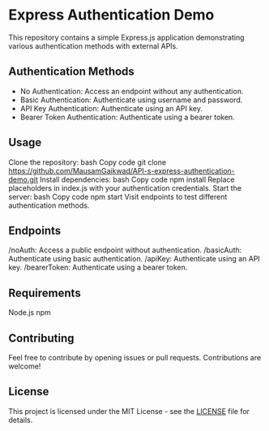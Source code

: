 # Express Authentication Demo

This repository contains a simple Express.js application demonstrating various authentication methods with external APIs.

## Authentication Methods
* No Authentication: Access an endpoint without any authentication.
* Basic Authentication: Authenticate using username and password.
* API Key Authentication: Authenticate using an API key.
* Bearer Token Authentication: Authenticate using a bearer token.

## Usage
Clone the repository:
bash
Copy code
git clone https://github.com/MausamGaikwad/API-s-express-authentication-demo.git
Install dependencies:
bash
Copy code
npm install
Replace placeholders in index.js with your authentication credentials.
Start the server:
bash
Copy code
npm start
Visit endpoints to test different authentication methods.
## Endpoints
/noAuth: Access a public endpoint without authentication.
/basicAuth: Authenticate using basic authentication.
/apiKey: Authenticate using an API key.
/bearerToken: Authenticate using a bearer token.
## Requirements
Node.js
npm
## Contributing
Feel free to contribute by opening issues or pull requests. Contributions are welcome!

## License
This project is licensed under the MIT License - see the [LICENSE](LICENSE) file for details.
